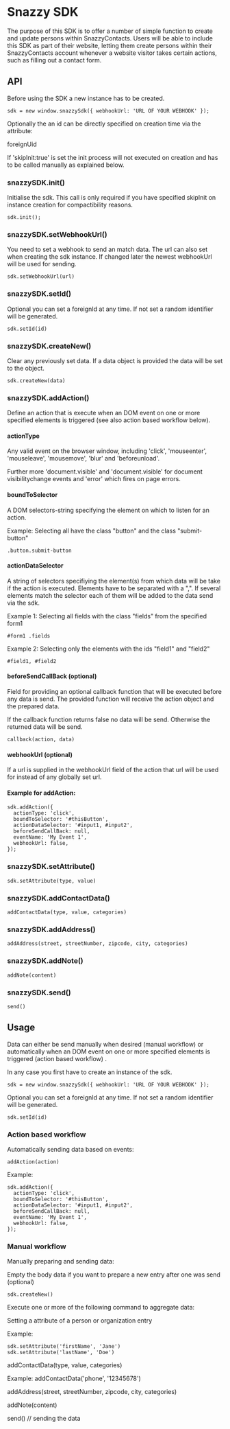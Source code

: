 # Snazzy SDK

The purpose of this SDK is to offer a number of simple function to create and update persons within SnazzyContacts. Users will be able to include this SDK as part of their website, letting them create persons within their SnazzyContacts account whenever a website visitor takes certain actions, such as filling out a contact form.

## API

Before using the SDK a new instance has to be created.

```
sdk = new window.snazzySdk({ webhookUrl: 'URL OF YOUR WEBHOOK' });
```

Optionally the an id can be directly specified on creation time via the attribute:

foreignUid

If 'skipInit:true' is set the init process will not executed on creation and has to be called manually as explained below.

### snazzySDK.init()

Initialise the sdk. This call is only required if you have specified skipInit on instance creation for compactibility reasons.

```
sdk.init();
```

### snazzySDK.setWebhookUrl()

You need to set a webhook to send an match data. The url can also set when creating the sdk instance. If changed later the newest webhookUrl will be used for sending.

```
sdk.setWebhookUrl(url)
```

### snazzySDK.setId()

Optional you can set a foreignId at any time. If not set a random identifier will be generated.

```
sdk.setId(id)
```

### snazzySDK.createNew()

Clear any previously set data. If a data object is provided the data will be set to the object.

```
sdk.createNew(data)
```

### snazzySDK.addAction()

Define an action that is execute when an DOM event on one or more specified elements is triggered (see also action based workflow below).

#### actionType

Any valid event on the browser window, including 'click', 'mouseenter', 'mouseleave', 'mousemove', 'blur' and 'beforeunload'.

Further more 'document.visible' and 'document.visible' for document visibilitychange events and 'error' which fires on page errors.

#### boundToSelector

A DOM selectors-string specifying the element on which to listen for an action.

Example: Selecting all have the class "button" and the class "submit-button"
```
.button.submit-button
```

#### actionDataSelector

A string of selectors specifiying the element(s) from which data will be take if the action is executed. Elements have to be separated with a ",". If several elements match the selector each of them will be added to the data send via the sdk.

Example 1: Selecting all fields with the class "fields" from the specified form1
```
#form1 .fields
```

Example 2: Selecting only the elements with the ids "field1" and "field2"
```
#field1, #field2
```

#### beforeSendCallBack (optional)

Field for providing an optional callback function that will be executed before any data is send. The provided function will receive the action object and the prepared data.

If the callback function returns false no data will be send. Otherwise the returned data will be send.

```
callback(action, data)
```

#### webhookUrl (optional)

If a url is supplied in the webhookUrl field of the action that url will be used for instead of any globally set url.

#### Example for addAction:
```
sdk.addAction({
  actionType: 'click',
  boundToSelector: '#thisButton',
  actionDataSelector: '#input1, #input2',
  beforeSendCallBack: null,
  eventName: 'My Event 1',
  webhookUrl: false,
});
```

### snazzySDK.setAttribute()

```
sdk.setAttribute(type, value)
```
### snazzySDK.addContactData()

```
addContactData(type, value, categories)
```

### snazzySDK.addAddress()

```
addAddress(street, streetNumber, zipcode, city, categories)
```

### snazzySDK.addNote()

```
addNote(content)
```

### snazzySDK.send()

```
send()
```

## Usage

Data can either be send manually when desired (manual workflow) or automatically when an DOM event on one or more specified elements is triggered (action based workflow) .

In any case you first have to create an instance of the sdk.

```
sdk = new window.snazzySdk({ webhookUrl: 'URL OF YOUR WEBHOOK' });
```

Optional you can set a foreignId at any time. If not set a random identifier will be generated.

```
sdk.setId(id)
```

### Action based workflow

Automatically sending data based on events:

```
addAction(action)
```

Example:
```
sdk.addAction({
  actionType: 'click',
  boundToSelector: '#thisButton',
  actionDataSelector: '#input1, #input2',
  beforeSendCallBack: null,
  eventName: 'My Event 1',
  webhookUrl: false,
});
```

### Manual workflow

Manually preparing and sending data:

Empty the body data if you want to prepare a new entry after one was send (optional)

```
sdk.createNew()
```

Execute one or more of the following command to aggregate data:

Setting a attribute of a person or organization entry

Example:

```
sdk.setAttribute('firstName', 'Jane')
sdk.setAttribute('lastName', 'Doe')
```

addContactData(type, value, categories)

Example: addContactData('phone', '12345678')

addAddress(street, streetNumber, zipcode, city, categories)

addNote(content)

send() // sending the data
